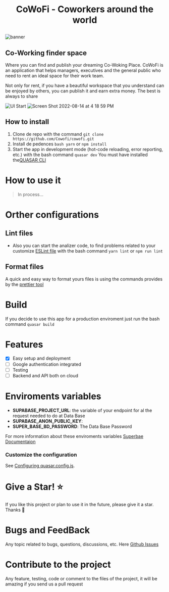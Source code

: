 # <p align="center" > CoWoFi - Coworkers around the world </p>

![banner](https://user-images.githubusercontent.com/77460748/184554090-8becb631-4cee-4462-b52e-36ff381b5738.jpg)

## Co-Working finder space

Where you can find and publish your
dreaming Co-Woking Place.
CoWoFi is an application that helps managers, executives and the general public who need to rent an ideal space for their work team.

Not only for rent, if you have a beautiful workspace that you understand can be enjoyed by others, you can publish it and earn extra money. The best is always to share

![UI Start](https://user-images.githubusercontent.com/77460748/184554106-4b5c9a23-1674-4e9c-8ff7-0ec98f331ed3.png)
![Screen Shot 2022-08-14 at 4 18 59 PM](https://user-images.githubusercontent.com/77460748/184554150-f4cc3ede-a958-46c6-b3ea-b6ab737ec8c6.png)

## How to install

1. Clone de repo with the command `git clone https://github.com/Cowofi/cowofi.git`
2. Install de pedences `bash yarn` or `npm install`
3. Start the app in development mode (hot-code reloading, error reporting, etc.) with the bash command `quasar dev` You must have installed the[QUASAR CLI](https://quasar.dev/start/quasar-cli)

# How to use it

> In process...

# Orther configurations

## Lint files

- Also you can start the analizer code, to find problems related to your customize [ESLint file](https://eslint.org/) with the bash command `yarn lint` or `npm run lint`

## Format files

A quick and easy way to format yours files is using the commands provides by the [prettier tool](https://prettier.io/)

# Build

If you decide to use this app for a production enviroment just run the bash command `quasar build`

# Features

- [x] Easy setup and deployment
- [ ] Google authentication integrated
- [ ] Testing
- [ ] Backend and API both on cloud

# Enviroments variables

- **SUPABASE_PROJECT_URL**: the variable of your endpoint for al the request needed to do at Data Base
- **SUPABASE_ANON_PUBLIC_KEY**:
- **SUPER_BASE_BD_PASSWORD**: The Data Base Password

For more information about these enviroments variables [Superbae Documentaion](https://supabase.com/docs/)

### Customize the configuration

See [Configuring quasar.config.js](https://v2.quasar.dev/quasar-cli-vite/quasar-config-js).

# Give a Star! ⭐

If you like this project or plan to use it in the future, please give it a star. Thanks 🙏

# Bugs and FeedBack

Any topic related to bugs, questions, discussions, etc. Here [Github Issues](https://github.com/Cowofi/cowofi/issues)

# Contribute to the project

Any feature, testing, code or comment to the files of the project, it will be amazing if you send us a pull request
